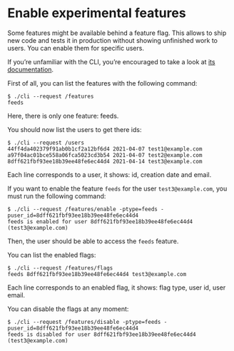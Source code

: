 # Enable experimental features

Some features might be available behind a feature flag. This allows to ship
new code and tests it in production without showing unfinished work to users.
You can enable them for specific users.

If you’re unfamiliar with the CLI, you’re encouraged to take a look at [its
documentation](/docs/cli.md).

First of all, you can list the features with the following command:

```console
$ ./cli --request /features
feeds
```

Here, there is only one feature: feeds.

You should now list the users to get there ids:

```console
$ ./cli --request /users
44ff4da402379f91ab0b1cf2a12bf6d4 2021-04-07 test1@example.com
a97f04ac01bce558a06fca5023cd3b54 2021-04-07 test2@example.com
8dff621fbf93ee18b39ee48fe6ec44d4 2021-04-14 test3@example.com
```

Each line corresponds to a user, it shows: id, creation date and email.

If you want to enable the feature `feeds` for the user `test3@example.com`, you
must run the following command:

```console
$ ./cli --request /features/enable -ptype=feeds -puser_id=8dff621fbf93ee18b39ee48fe6ec44d4
feeds is enabled for user 8dff621fbf93ee18b39ee48fe6ec44d4 (test3@example.com)
```

Then, the user should be able to access the `feeds` feature.

You can list the enabled flags:

```console
$ ./cli --request /features/flags
feeds 8dff621fbf93ee18b39ee48fe6ec44d4 test3@example.com
```

Each line corresponds to an enabled flag, it shows: flag type, user id, user
email.

You can disable the flags at any moment:

```console
$ ./cli --request /features/disable -ptype=feeds -puser_id=8dff621fbf93ee18b39ee48fe6ec44d4
feeds is disabled for user 8dff621fbf93ee18b39ee48fe6ec44d4 (test3@example.com)
```
